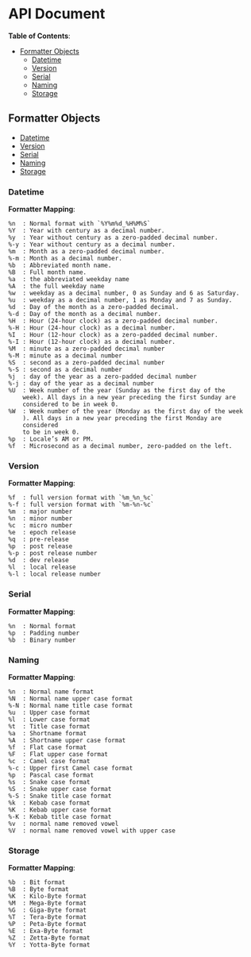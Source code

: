 # API Document

**Table of Contents**:

- [Formatter Objects](#formatter-objects)
  - [Datetime](#datetime)
  - [Version](#version)
  - [Serial](#serial)
  - [Naming](#naming)
  - [Storage](#storage)

## Formatter Objects

- [Datetime](#datetime)
- [Version](#version)
- [Serial](#serial)
- [Naming](#naming)
- [Storage](#storage)

### Datetime

**Formatter Mapping**:

```text
%n  : Normal format with `%Y%m%d_%H%M%S`
%Y  : Year with century as a decimal number.
%y  : Year without century as a zero-padded decimal number.
%-y : Year without century as a decimal number.
%m  : Month as a zero-padded decimal number.
%-m : Month as a decimal number.
%b  : Abbreviated month name.
%B  : Full month name.
%a  : the abbreviated weekday name
%A  : the full weekday name
%w  : weekday as a decimal number, 0 as Sunday and 6 as Saturday.
%u  : weekday as a decimal number, 1 as Monday and 7 as Sunday.
%d  : Day of the month as a zero-padded decimal.
%-d : Day of the month as a decimal number.
%H  : Hour (24-hour clock) as a zero-padded decimal number.
%-H : Hour (24-hour clock) as a decimal number.
%I  : Hour (12-hour clock) as a zero-padded decimal number.
%-I : Hour (12-hour clock) as a decimal number.
%M  : minute as a zero-padded decimal number
%-M : minute as a decimal number
%S  : second as a zero-padded decimal number
%-S : second as a decimal number
%j  : day of the year as a zero-padded decimal number
%-j : day of the year as a decimal number
%U  : Week number of the year (Sunday as the first day of the
    week). All days in a new year preceding the first Sunday are
    considered to be in week 0.
%W  : Week number of the year (Monday as the first day of the week
    ). All days in a new year preceding the first Monday are
    considered
    to be in week 0.
%p  : Locale’s AM or PM.
%f  : Microsecond as a decimal number, zero-padded on the left.
```

### Version

**Formatter Mapping**:

```text
%f  : full version format with `%m_%n_%c`
%-f : full version format with `%m-%n-%c`
%m  : major number
%n  : minor number
%c  : micro number
%e  : epoch release
%q  : pre-release
%p  : post release
%-p : post release number
%d  : dev release
%l  : local release
%-l : local release number
```

### Serial

**Formatter Mapping**:

```text
%n  : Normal format
%p  : Padding number
%b  : Binary number
```

### Naming

**Formatter Mapping**:

```text
%n  : Normal name format
%N  : Normal name upper case format
%-N : Normal name title case format
%u  : Upper case format
%l  : Lower case format
%t  : Title case format
%a  : Shortname format
%A  : Shortname upper case format
%f  : Flat case format
%F  : Flat upper case format
%c  : Camel case format
%-c : Upper first Camel case format
%p  : Pascal case format
%s  : Snake case format
%S  : Snake upper case format
%-S : Snake title case format
%k  : Kebab case format
%K  : Kebab upper case format
%-K : Kebab title case format
%v  : normal name removed vowel
%V  : normal name removed vowel with upper case
```

### Storage

**Formatter Mapping**:

```text
%b  : Bit format
%B  : Byte format
%K  : Kilo-Byte format
%M  : Mega-Byte format
%G  : Giga-Byte format
%T  : Tera-Byte format
%P  : Peta-Byte format
%E  : Exa-Byte format
%Z  : Zetta-Byte format
%Y  : Yotta-Byte format
```
